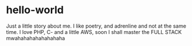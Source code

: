 # hello-world

Just a little story about me.
I like poetry, and adrenline and not at the same time.
I love PHP, C- and a little AWS, soon I shall master the FULL STACK mwahahahahahahahaha
